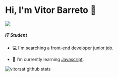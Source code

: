 # Hi, I'm Vitor Barreto 👋

[<img src="https://img.icons8.com/color/30/000000/linkedin.png"/>](https://www.linkedin.com/in/vitor-barreto-394319182/)

##### IT Student

- 💻 I'm searching a front-end developer junior job.

- 🌱 I’m currently learning [Javascript](https://developer.mozilla.org/en-US/docs/Web/JavaScript).


![vitorsat github stats](https://github-readme-stats.vercel.app/api?username=vitorsat&theme=dark&show_icons=true)

